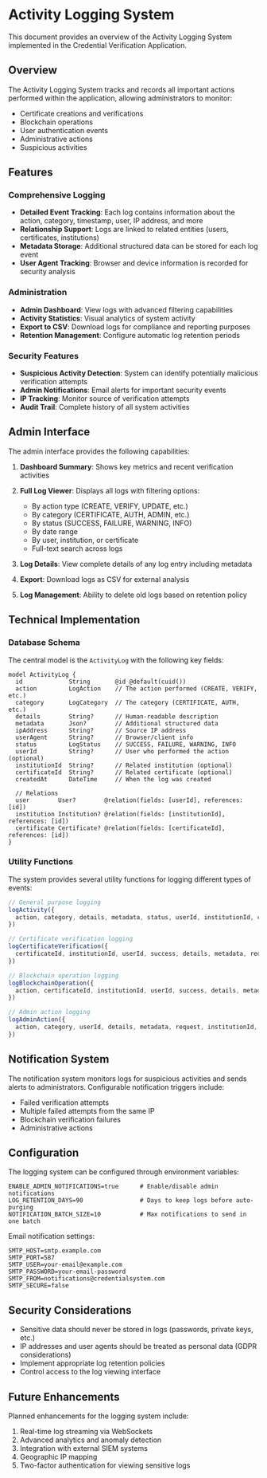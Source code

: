 # Activity Logging System

This document provides an overview of the Activity Logging System implemented in the Credential Verification Application.

## Overview

The Activity Logging System tracks and records all important actions performed within the application, allowing administrators to monitor:

- Certificate creations and verifications
- Blockchain operations
- User authentication events
- Administrative actions
- Suspicious activities

## Features

### Comprehensive Logging

- **Detailed Event Tracking**: Each log contains information about the action, category, timestamp, user, IP address, and more
- **Relationship Support**: Logs are linked to related entities (users, certificates, institutions)
- **Metadata Storage**: Additional structured data can be stored for each log event
- **User Agent Tracking**: Browser and device information is recorded for security analysis

### Administration

- **Admin Dashboard**: View logs with advanced filtering capabilities
- **Activity Statistics**: Visual analytics of system activity
- **Export to CSV**: Download logs for compliance and reporting purposes
- **Retention Management**: Configure automatic log retention periods

### Security Features

- **Suspicious Activity Detection**: System can identify potentially malicious verification attempts
- **Admin Notifications**: Email alerts for important security events
- **IP Tracking**: Monitor source of verification attempts
- **Audit Trail**: Complete history of all system activities

## Admin Interface

The admin interface provides the following capabilities:

1. **Dashboard Summary**: Shows key metrics and recent verification activities
2. **Full Log Viewer**: Displays all logs with filtering options:
   - By action type (CREATE, VERIFY, UPDATE, etc.)
   - By category (CERTIFICATE, AUTH, ADMIN, etc.)
   - By status (SUCCESS, FAILURE, WARNING, INFO)
   - By date range
   - By user, institution, or certificate
   - Full-text search across logs

3. **Log Details**: View complete details of any log entry including metadata
4. **Export**: Download logs as CSV for external analysis
5. **Log Management**: Ability to delete old logs based on retention policy

## Technical Implementation

### Database Schema

The central model is the `ActivityLog` with the following key fields:

```prisma
model ActivityLog {
  id             String       @id @default(cuid())
  action         LogAction    // The action performed (CREATE, VERIFY, etc.)
  category       LogCategory  // The category (CERTIFICATE, AUTH, etc.)
  details        String?      // Human-readable description
  metadata       Json?        // Additional structured data
  ipAddress      String?      // Source IP address
  userAgent      String?      // Browser/client info
  status         LogStatus    // SUCCESS, FAILURE, WARNING, INFO
  userId         String?      // User who performed the action (optional)
  institutionId  String?      // Related institution (optional)
  certificateId  String?      // Related certificate (optional)
  createdAt      DateTime     // When the log was created

  // Relations
  user        User?        @relation(fields: [userId], references: [id])
  institution Institution? @relation(fields: [institutionId], references: [id])
  certificate Certificate? @relation(fields: [certificateId], references: [id])
}
```

### Utility Functions

The system provides several utility functions for logging different types of events:

```typescript
// General purpose logging
logActivity({
  action, category, details, metadata, status, userId, institutionId, certificateId, request
})

// Certificate verification logging
logCertificateVerification({
  certificateId, institutionId, userId, success, details, metadata, request
})

// Blockchain operation logging
logBlockchainOperation({
  action, certificateId, institutionId, userId, success, details, metadata, request
})

// Admin action logging
logAdminAction({
  action, category, userId, details, metadata, request, institutionId, certificateId
})
```

## Notification System

The notification system monitors logs for suspicious activities and sends alerts to administrators. Configurable notification triggers include:

- Failed verification attempts
- Multiple failed attempts from the same IP
- Blockchain verification failures
- Administrative actions

## Configuration

The logging system can be configured through environment variables:

```
ENABLE_ADMIN_NOTIFICATIONS=true      # Enable/disable admin notifications
LOG_RETENTION_DAYS=90                # Days to keep logs before auto-purging
NOTIFICATION_BATCH_SIZE=10           # Max notifications to send in one batch
```

Email notification settings:

```
SMTP_HOST=smtp.example.com
SMTP_PORT=587
SMTP_USER=your-email@example.com
SMTP_PASSWORD=your-email-password
SMTP_FROM=notifications@credentialsystem.com
SMTP_SECURE=false
```

## Security Considerations

- Sensitive data should never be stored in logs (passwords, private keys, etc.)
- IP addresses and user agents should be treated as personal data (GDPR considerations)
- Implement appropriate log retention policies
- Control access to the log viewing interface

## Future Enhancements

Planned enhancements for the logging system include:

1. Real-time log streaming via WebSockets
2. Advanced analytics and anomaly detection
3. Integration with external SIEM systems
4. Geographic IP mapping
5. Two-factor authentication for viewing sensitive logs 